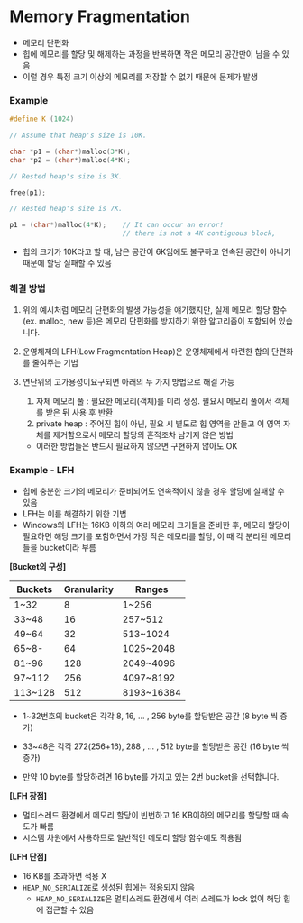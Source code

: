 # Memory Fragmentation

* 메모리 단편화
* 힙에 메모리를 할당 및 해제하는 과정을 반복하면 작은 메모리 공간만이 남을 수 있음
* 이럴 경우 특정 크기 이상의 메모리를 저장할 수 없기 때문에 문제가 발생



### Example

```c++
#define K (1024)

// Assume that heap's size is 10K.

char *p1 = (char*)malloc(3*K);
char *p2 = (char*)malloc(4*K);

// Rested heap's size is 3K.

free(p1);

// Rested heap's size is 7K.

p1 = (char*)malloc(4*K); 	// It can occur an error! 
							// there is not a 4K contiguous block,
```

* 힙의 크기가 10K라고 할 때, 남은 공간이 6K임에도 불구하고 연속된 공간이 아니기 때문에 할당 실패할 수 있음



### 해결 방법

1. 위의 예시처럼 메모리 단편화의 발생 가능성을 얘기했지만, 실제 메모리 할당 함수(ex. malloc, new 등)은 메모리 단편화를 방지하기 위한 알고리즘이 포함되어 있습니다.

2. 운영체제의 LFH(Low Fragmentation Heap)은 운영체제에서 마련한 합의 단편화를 줄여주는 기법

3. 연단위의 고가용성이요구되면 아래의 두 가지 방법으로 해결 가능

   1. 자체 메모리 풀 : 필요한 메모리(객체)를 미리 생성. 필요시 메모리 풀에서 객체를 받은 뒤 사용 후 반환
   2. private heap : 주어진 힙이 아닌, 필요 시 별도로 힙 영역을 만들고 이 영역 자체를 제거함으로서 메모리 할당의 흔적조차 남기지 않은 방법

   * 이러한 방법들은 반드시 필요하지 않으면 구현하지 않아도 OK



### Example - LFH

* 힙에 충분한 크기의 메모리가 준비되어도 연속적이지 않을 경우 할당에 실패할 수 있음
* LFH는 이를 해결하기 위한 기법
* Windows의 LFH는 16KB 이하의 여러 메모리 크기들을 준비한 후, 메모리 할당이 필요하면 해당 크기를 포함하면서 가장 작은 메모리를 할당, 이 때 각 분리된 메모리들을 bucket이라 부름



**[Bucket의 구성]**

| Buckets | Granularity | Ranges     |
| ------- | ----------- | ---------- |
| 1~32    | 8           | 1~256      |
| 33~48   | 16          | 257~512    |
| 49~64   | 32          | 513~1024   |
| 65~8-   | 64          | 1025~2048  |
| 81~96   | 128         | 2049~4096  |
| 97~112  | 256         | 4097~8192  |
| 113~128 | 512         | 8193~16384 |

* 1~32번호의 bucket은 각각 8, 16, ... , 256 byte를 할당받은 공간 (8 byte 씩 증가)
*  33~48은  각각 272(256+16), 288 , ... , 512 byte를 할당받은 공간 (16 byte 씩 증가)

* 만약 10 byte를 할당하려면 16 byte를 가지고 있는 2번 bucket을 선택합니다.



**[LFH 장점]**

* 멀티스레드 환경에서 메모리 할당이 빈번하고 16 KB이하의 메모리를 할당할 때 속도가 빠름
* 시스템 차원에서 사용하므로 일반적인 메모리 할당 함수에도 적용됨



**[LFH 단점]**

* 16 KB를 초과하면 적용 X
* `HEAP_NO_SERIALIZE`로 생성된 힙에는 적용되지 않음
  * `HEAP_NO_SERIALIZE`은 멀티스레드 환경에서 여러 스레드가 lock 없이 해당 힙에 접근할 수 있음



